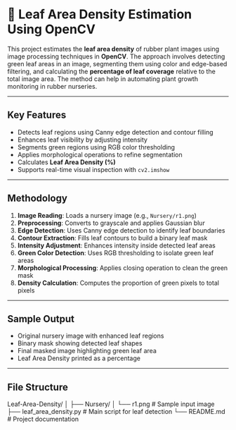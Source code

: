 # 🍃 Leaf Area Density Estimation Using OpenCV

This project estimates the **leaf area density** of rubber plant images using image processing techniques in **OpenCV**. The approach involves detecting green leaf areas in an image, segmenting them using color and edge-based filtering, and calculating the **percentage of leaf coverage** relative to the total image area. The method can help in automating plant growth monitoring in rubber nurseries.

---

##  Key Features

- Detects leaf regions using Canny edge detection and contour filling
- Enhances leaf visibility by adjusting intensity
- Segments green regions using RGB color thresholding
- Applies morphological operations to refine segmentation
- Calculates **Leaf Area Density (%)**
- Supports real-time visual inspection with `cv2.imshow`

---

##  Methodology

1. **Image Reading**: Loads a nursery image (e.g., `Nursery/r1.png`)
2. **Preprocessing**: Converts to grayscale and applies Gaussian blur
3. **Edge Detection**: Uses Canny edge detection to identify leaf boundaries
4. **Contour Extraction**: Fills leaf contours to build a binary leaf mask
5. **Intensity Adjustment**: Enhances intensity inside detected leaf areas
6. **Green Color Detection**: Uses RGB thresholding to isolate green leaf areas
7. **Morphological Processing**: Applies closing operation to clean the green mask
8. **Density Calculation**: Computes the proportion of green pixels to total pixels

---

##  Sample Output

- Original nursery image with enhanced leaf regions
- Binary mask showing detected leaf shapes
- Final masked image highlighting green leaf area
- Leaf Area Density printed as a percentage

---

##  File Structure
Leaf-Area-Density/
│
├── Nursery/
│ └── r1.png # Sample input image
├── leaf_area_density.py # Main script for leaf detection
└── README.md # Project documentation
